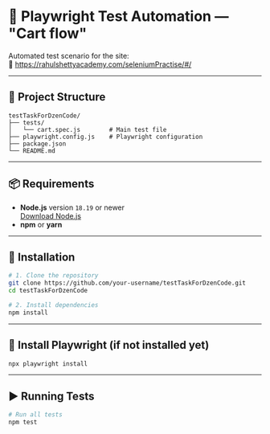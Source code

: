 # 🧪 Playwright Test Automation — "Cart flow"

Automated test scenario for the site:  
🔗 https://rahulshettyacademy.com/seleniumPractise/#/

---

## 📂 Project Structure

```
testTaskForDzenCode/
├── tests/
│   └── cart.spec.js        # Main test file
├── playwright.config.js    # Playwright configuration
├── package.json
└── README.md
```

---

## 📦 Requirements

- **Node.js** version `18.19` or newer  
  [Download Node.js](https://nodejs.org/en/download)
- **npm** or **yarn**

---

## 🚀 Installation

```bash
# 1. Clone the repository
git clone https://github.com/your-username/testTaskForDzenCode.git
cd testTaskForDzenCode

# 2. Install dependencies
npm install
```

---

## 🧾 Install Playwright (if not installed yet)

```bash
npx playwright install
```

---

## ▶️ Running Tests

```bash
# Run all tests
npm test